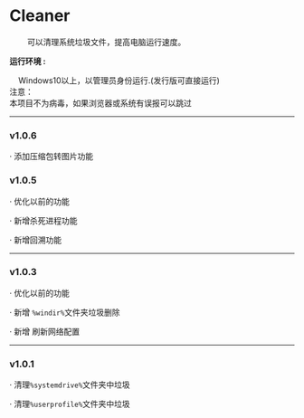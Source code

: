 # Cleaner

        可以清理系统垃圾文件，提高电脑运行速度。

**运行环境 :**

    Windows10以上，以管理员身份运行.(发行版可直接运行)  
    注意：  
        本项目不为病毒，如果浏览器或系统有误报可以跳过

---
### v1.0.6

· 添加压缩包转图片功能

### v1.0.5

· 优化以前的功能

· 新增杀死进程功能

· 新增回溯功能

---

### v1.0.3

· 优化以前的功能

· 新增 `%windir%`文件夹垃圾删除

· 新增 刷新网络配置

---

### v1.0.1

· 清理`%systemdrive%`文件夹中垃圾

· 清理`%userprofile%`文件夹中垃圾
